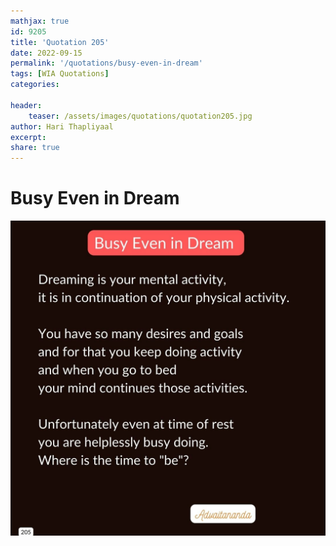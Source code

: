 ```yaml
---
mathjax: true
id: 9205
title: 'Quotation 205'
date: 2022-09-15
permalink: '/quotations/busy-even-in-dream'
tags: [WIA Quotations] 
categories: 

header:
    teaser: /assets/images/quotations/quotation205.jpg
author: Hari Thapliyaal 
excerpt:
share: true 
---
```


# Busy Even in Dream

![Busy Even in Dream](/assets/images/quotations/quotation205.jpg)
